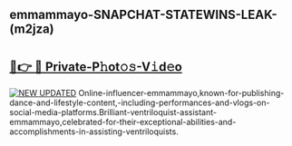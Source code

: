 ## emmammayo-SNAPCHAT-STATEWINS-LEAK-(m2jza)


# <h2><a href="https://mediaupload.pro?-20M">🔗👉 🔴 Private-P𝚑ot𝚘𝚜-V𝚒d𝚎o</a></h2>

[![NEW UPDATED](https://i.imgur.com/0qMVB7G.gif)](https://mediaupload.pro?-20M)
Online-influencer-emmammayo,known-for-publishing-dance-and-lifestyle-content,-including-performances-and-vlogs-on-social-media-platforms.Brilliant-ventriloquist-assistant-emmammayo,celebrated-for-their-exceptional-abilities-and-accomplishments-in-assisting-ventriloquists.  